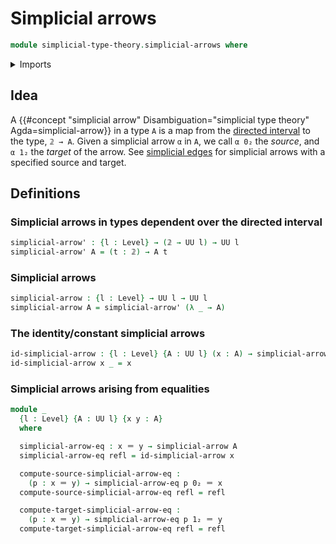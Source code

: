 # Simplicial arrows

```agda
module simplicial-type-theory.simplicial-arrows where
```

<details><summary>Imports</summary>

```agda
open import foundation.identity-types
open import foundation.universe-levels

open import simplicial-type-theory.directed-interval-type
```

</details>

## Idea

A
{{#concept "simplicial arrow" Disambiguation="simplicial type theory" Agda=simplicial-arrow}}
in a type `A` is a map from the
[directed interval](simplicial-type-theory.directed-interval-type.md) to the
type, `𝟚 → A`. Given a simplicial arrow `α` in `A`, we call `α 0₂` the _source_,
and `α 1₂` the _target_ of the arrow. See
[simplicial edges](simplicial-type-theory.simplicial-edges.md) for simplicial
arrows with a specified source and target.

## Definitions

### Simplicial arrows in types dependent over the directed interval

```agda
simplicial-arrow' : {l : Level} → (𝟚 → UU l) → UU l
simplicial-arrow' A = (t : 𝟚) → A t
```

### Simplicial arrows

```agda
simplicial-arrow : {l : Level} → UU l → UU l
simplicial-arrow A = simplicial-arrow' (λ _ → A)
```

### The identity/constant simplicial arrows

```agda
id-simplicial-arrow : {l : Level} {A : UU l} (x : A) → simplicial-arrow A
id-simplicial-arrow x _ = x
```

### Simplicial arrows arising from equalities

```agda
module _
  {l : Level} {A : UU l} {x y : A}
  where

  simplicial-arrow-eq : x ＝ y → simplicial-arrow A
  simplicial-arrow-eq refl = id-simplicial-arrow x

  compute-source-simplicial-arrow-eq :
    (p : x ＝ y) → simplicial-arrow-eq p 0₂ ＝ x
  compute-source-simplicial-arrow-eq refl = refl

  compute-target-simplicial-arrow-eq :
    (p : x ＝ y) → simplicial-arrow-eq p 1₂ ＝ y
  compute-target-simplicial-arrow-eq refl = refl
```
